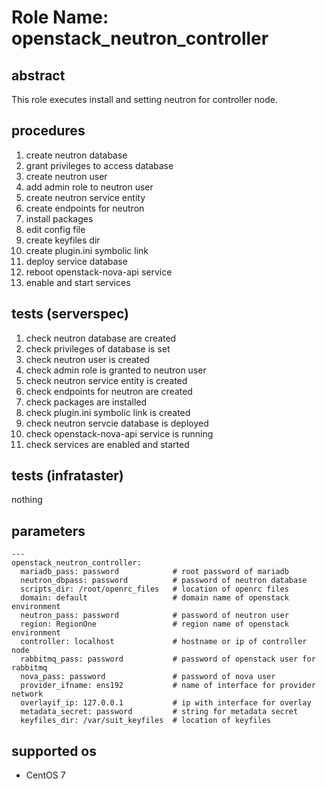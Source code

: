 # Role Name: openstack_neutron_controller

## abstract
This role executes install and setting neutron for controller node.

## procedures
1.  create neutron database
2.  grant privileges to access database
3.  create neutron user
4.  add admin role to neutron user
5.  create neutron service entity
6.  create endpoints for neutron
7.  install packages
8.  edit config file
9.  create keyfiles dir
10. create plugin.ini symbolic link
11. deploy service database
12. reboot openstack-nova-api service
13. enable and start services

## tests (serverspec)
1.  check neutron database are created
2.  check privileges of database is set
3.  check neutron user is created
4.  check admin role is granted to neutron user
5.  check neutron service entity is created
6.  check endpoints for neutron are created
7.  check packages are installed
8.  check plugin.ini symbolic link is created
9.  check neutron servcie database is deployed
10. check openstack-nova-api service is running
11. check services are enabled and started

## tests (infrataster)
nothing

## parameters
```
---
openstack_neutron_controller:
  mariadb_pass: password            # root password of mariadb
  neutron_dbpass: password          # password of neutron database
  scripts_dir: /root/openrc_files   # location of openrc files
  domain: default                   # domain name of openstack environment
  neutron_pass: password            # password of neutron user
  region: RegionOne                 # region name of openstack environment
  controller: localhost             # hostname or ip of controller node
  rabbitmq_pass: password           # password of openstack user for rabbitmq
  nova_pass: password               # password of nova user
  provider_ifname: ens192           # name of interface for provider network
  overlayif_ip: 127.0.0.1           # ip with interface for overlay
  metadata_secret: password         # string for metadata secret
  keyfiles_dir: /var/suit_keyfiles  # location of keyfiles

```

## supported os
* CentOS 7
